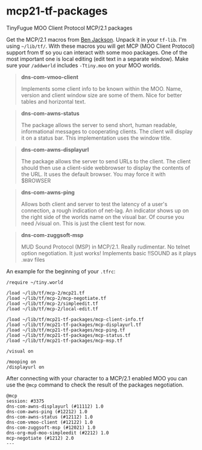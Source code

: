 mcp21-tf-packages
=================

TinyFugue MOO Client Protocol MCP/2.1 packages

Get the MCP/2.1 macros from [Ben Jackson](http://ben.com/MOO/tf-mcp.html).
Unpack it in your `tf-lib`. I'm using `~/lib/tf/`. With these
macros you will get MCP (MOO Client Protocol) support from tf so you can
interact with some moo packages.
One of the most important one is local editing (edit text in a separate
window). Make sure your `/addworld` includes `-Ttiny.moo` on your MOO
worlds.

> **dns-com-vmoo-client**
>
> Implements some client info to be known within the MOO. Name,
> version and client window size are some of them. Nice for better
> tables and horizontal text.

> **dns-com-awns-status**
>
> The package allows the server to send short, human readable,
> informational messages to cooperating clients. The client will display
> it on a status bar. This implementation uses the window title.

> **dns-com-awns-displayurl**
>
> The package allows the server to send URLs to the client. The client
> should then use a client-side webbrowser to display the contents of the
> URL. It uses the default browser. You may force it with $BROWSER

> **dns-com-awns-ping**
>
> Allows both client and server to test the latency of a user's connection,
> a rough indication of net-lag. An indicator shows up on the right side
> of the worlds name on the visual bar. Of course you need /visual on.
> This is just the client test for now.

> **dns-com-zuggsoft-msp**
>
> MUD Sound Protocol (MSP) in MCP/2.1. Really rudimentar.
> No telnet option negotiation.
> It just works! Implements basic !!SOUND as it plays .wav files


An example for the beginning of your `.tfrc`:

    /require ~/tiny.world

    /load ~/lib/tf/mcp-2/mcp21.tf
    /load ~/lib/tf/mcp-2/mcp-negotiate.tf
    /load ~/lib/tf/mcp-2/simpleedit.tf
    /load ~/lib/tf/mcp-2/local-edit.tf
    
    /load ~/lib/tf/mcp21-tf-packages/mcp-client-info.tf
    /load ~/lib/tf/mcp21-tf-packages/mcp-displayurl.tf
    /load ~/lib/tf/mcp21-tf-packages/mcp-ping.tf
    /load ~/lib/tf/mcp21-tf-packages/mcp-status.tf
    /load ~/lib/tf/mcp21-tf-packages/mcp-msp.tf
    
    /visual on
    
    /mooping on
    /displayurl on

After connecting with your character to a MCP/2.1 enabled MOO you can use
the `@mcp` command to check the result of the packages negotiation.

    @mcp
    session: #3375
    dns-com-awns-displayurl (#11112) 1.0
    dns-com-awns-ping (#12212) 1.0
    dns-com-awns-status (#12112) 1.0
    dns-com-vmoo-client (#12122) 1.0
    dns-com-zuggsoft-msp (#12021) 1.0
    dns-org-mud-moo-simpleedit (#2212) 1.0
    mcp-negotiate (#1212) 2.0
    ---


